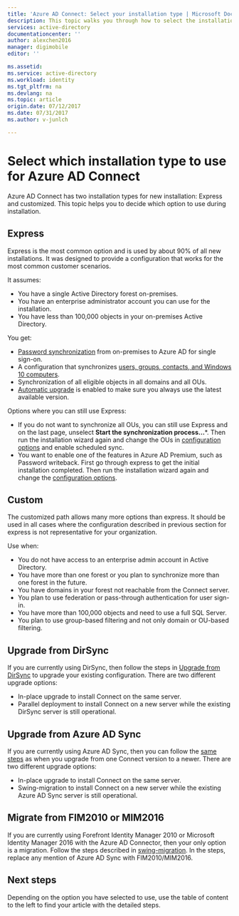 ```yaml
---
title: 'Azure AD Connect: Select your installation type | Microsoft Docs'
description: This topic walks you through how to select the installation type to use for Azure AD Connect
services: active-directory
documentationcenter: ''
author: alexchen2016
manager: digimobile
editor: ''

ms.assetid:
ms.service: active-directory
ms.workload: identity
ms.tgt_pltfrm: na
ms.devlang: na
ms.topic: article
origin.date: 07/12/2017
ms.date: 07/31/2017
ms.author: v-junlch

---
```

# Select which installation type to use for Azure AD Connect
Azure AD Connect has two installation types for new installation: Express and customized. This topic helps you to decide which option to use during installation.

## Express
Express is the most common option and is used by about 90% of all new installations. It was designed to provide a configuration that works for the most common customer scenarios.

It assumes:

- You have a single Active Directory forest on-premises.
- You have an enterprise administrator account you can use for the installation.
- You have less than 100,000 objects in your on-premises Active Directory.

You get:

- [Password synchronization](active-directory-aadconnectsync-implement-password-synchronization.md) from on-premises to Azure AD for single sign-on.
- A configuration that synchronizes [users, groups, contacts, and Windows 10 computers](active-directory-aadconnectsync-understanding-default-configuration.md).
- Synchronization of all eligible objects in all domains and all OUs.
- [Automatic upgrade](active-directory-aadconnect-feature-automatic-upgrade.md) is enabled to make sure you always use the latest available version.

Options where you can still use Express:

- If you do not want to synchronize all OUs, you can still use Express and on the last page, unselect **Start the synchronization process...***. Then run the installation wizard again and change the OUs in [configuration options](active-directory-aadconnectsync-installation-wizard.md#customize-synchronization-options) and enable scheduled sync.
- You want to enable one of the features in Azure AD Premium, such as Password writeback. First go through express to get the initial installation completed. Then run the installation wizard again and change the [configuration options](active-directory-aadconnectsync-installation-wizard.md#customize-synchronization-options).

## Custom
The customized path allows many more options than express. It should be used in all cases where the configuration described in previous section for express is not representative for your organization.

Use when:

- You do not have access to an enterprise admin account in Active Directory.
- You have more than one forest or you plan to synchronize more than one forest in the future.
- You have domains in your forest not reachable from the Connect server.
- You plan to use federation or pass-through authentication for user sign-in.
- You have more than 100,000 objects and need to use a full SQL Server.
- You plan to use group-based filtering and not only domain or OU-based filtering.

## Upgrade from DirSync
If you are currently using DirSync, then follow the steps in [Upgrade from DirSync](active-directory-aadconnect-dirsync-upgrade-get-started.md) to upgrade your existing configuration. There are two different upgrade options:

- In-place upgrade to install Connect on the same server.
- Parallel deployment to install Connect on a new server while the existing DirSync server is still operational.

## Upgrade from Azure AD Sync
If you are currently using Azure AD Sync, then you can follow the [same steps](active-directory-aadconnect-upgrade-previous-version.md) as when you upgrade from one Connect version to a newer. There are two different upgrade options:

- In-place upgrade to install Connect on the same server.
- Swing-migration to install Connect on a new server while the existing Azure AD Sync server is still operational.

## Migrate from FIM2010 or MIM2016
If you are currently using Forefront Identity Manager 2010 or Microsoft Identity Manager 2016 with the Azure AD Connector, then your only option is a migration. Follow the steps described in [swing-migration](active-directory-aadconnect-upgrade-previous-version.md#swing-migration). In the steps, replace any mention of Azure AD Sync with FIM2010/MIM2016.

## Next steps
Depending on the option you have selected to use, use the table of content to the left to find your article with the detailed steps.

<!-- Update_Description: update meta properties -->